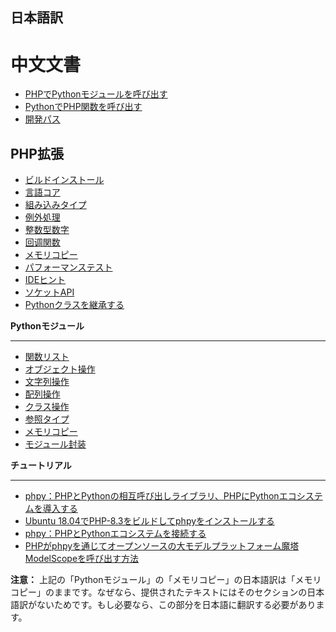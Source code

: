 日本語訳
----

**中文文書**
====

- [PHPでPythonモジュールを呼び出す](php/tutorial.md)
- [PythonでPHP関数を呼び出す](python/tutorial.md)
- [開発パス](roadmap.md)

**PHP拡張**
----
* [ビルドインストール](php/build.md)
* [言語コア](php/core.md)
* [組み込みタイプ](php/object.md)
* [例外処理](php/exception.md)
* [整数型数字](php/int.md)
* [回调関数](php/fn.md)
* [メモリコピー](php/memory.md)
* [パフォーマンステスト](benchmark.md)
* [IDEヒント](php/composer.md)
* [ソケットAPI](php/socket.md)
* [Pythonクラスを継承する](php/inherit.md)

**Pythonモジュール**

---

- [関数リスト](python/function.md)
- [オブジェクト操作](python/object.md)
- [文字列操作](python/string.md)
- [配列操作](python/array.md)
- [クラス操作](python/class.md)
- [参照タイプ](python/reference.md)
- [メモリコピー](php/memory.md)
- [モジュール封装](python/module.md)

**チュートリアル**

---

- [phpy：PHPとPythonの相互呼び出しライブラリ、PHPにPythonエコシステムを導入する](https://zhuanlan.zhihu.com/p/670373512)
- [Ubuntu 18.04でPHP-8.3をビルドしてphpyをインストールする](https://mp.weixin.qq.com/s/q_-keG3clvs7Hii-oEW3RQ)
- [phpy：PHPとPythonエコシステムを接続する](https://zhuanlan.zhihu.com/p/671645003)
- [PHPがphpyを通じてオープンソースの大モデルプラットフォーム魔塔ModelScopeを呼び出す方法](https://mp.weixin.qq.com/s/p5x2XwJgPpodZI_Woa8qPA)

**注意：**
上記の「Pythonモジュール」の「メモリコピー」の日本語訳は「メモリコピー」のままです。なぜなら、提供されたテキストにはそのセクションの日本語訳がないためです。もし必要なら、この部分を日本語に翻訳する必要があります。

